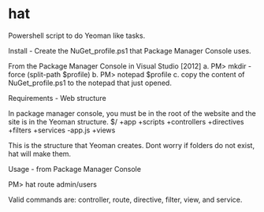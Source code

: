 hat
===

Powershell script to do Yeoman like tasks.


Install - Create the NuGet_profile.ps1 that Package Manager Console uses.

From the Package Manager Console in Visual Studio [2012]
a. PM> mkdir -force (split-path $profile)
b. PM> notepad $profile
c. copy the content of NuGet_profile.ps1 to the notepad that just opened.


Requirements - Web structure

In package manager console, you must be in the root of the website and the site is in the Yeoman structure.
$/
  +app
    +scripts
      +controllers
      +directives
      +filters
      +services
    -app.js
  +views

This is the structure that Yeoman creates.
Dont worry if folders do not exist, hat will make them.


Usage - from Package Manager Console

PM> hat route admin/users

Valid commands are: controller, route, directive, filter, view, and service.


